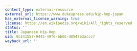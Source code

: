 ```yaml
---
content_type: external-resource
external_url: https://www.dukeupress.edu/hip-hop-japan
has_external_license_warning: true
license: https://en.wikipedia.org/wiki/All_rights_reserved
status: ''
title: Japanese Hip-Hop
uid: 9b141557-9445-49f6-bb66-d8547b3accc7
wayback_url: ''
---
```

